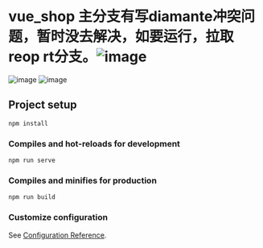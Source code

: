 # vue_shop 主分支有写diamante冲突问题，暂时没去解决，如要运行，拉取reop rt分支。![image](https://user-images.githubusercontent.com/87075056/147659029-cc7fd163-eb4f-49ff-a343-5b568a14e08e.png)
![image](https://user-images.githubusercontent.com/87075056/147659044-6623ffa4-ca5a-42e1-ba24-c5f32cf728dd.png)
![image](https://user-images.githubusercontent.com/87075056/147659073-6efccc85-b998-4d94-82fc-2e64ab6ac0f3.png)


## Project setup
```
npm install
```

### Compiles and hot-reloads for development
```
npm run serve
```

### Compiles and minifies for production
```
npm run build
```

### Customize configuration
See [Configuration Reference](https://cli.vuejs.org/config/).
